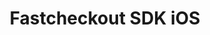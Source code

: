 ---
title : "Fastcheckout SDK iOS"
meta_title: "Fastcheckout SDK iOS configuration manual - MultiSafepay Documentation Center"
meta_description: "In the MultiSafepay Documentation Center all relevant information regarding our Plugins and API. As well as Support pages for Payment Method, Tools and General Questions. You can also find the contact details of our Support Team and Integration Team."
github_url : "https://github.com/MultiSafepay/fastcheckout-ios-sdk"
logo: "/logo/Integrations/Fastcheckout_iOS.svg"
weight: 20
title_short: "Fastcheckout iOS"
layout: 'single'
manual: "."
description_short: "The iOS version of our Fastcheckout SDK a library to integrate into a application to provide a connection to MultiSafepay services."

description: "The Fastcheckout SDK is a library to integrate into your native Android, iOS and/or React Native application providing connection to MultiSafepay services. The Fastcheckout SDK adds a smooth, fast and native checkout experience to your mobile app, and by storing and reusing data it is the fastest checkout process available for shopping apps)."
---